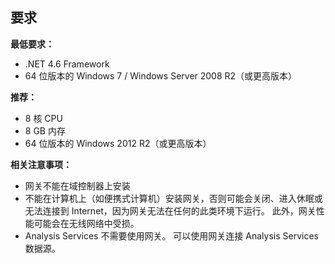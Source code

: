 ## <a name="requirements"></a>要求
**最低要求：**

* .NET 4.6 Framework
* 64 位版本的 Windows 7 / Windows Server 2008 R2（或更高版本）

**推荐：**

* 8 核 CPU
* 8 GB 内存
* 64 位版本的 Windows 2012 R2（或更高版本）

**相关注意事项：**

* 网关不能在域控制器上安装
* 不能在计算机上（如便携式计算机）安装网关，否则可能会关闭、进入休眠或无法连接到 Internet，因为网关无法在任何的此类环境下运行。 此外，网关性能可能会在无线网络中受损。
* Analysis Services 不需要使用网关。 可以使用网关连接 Analysis Services 数据源。

